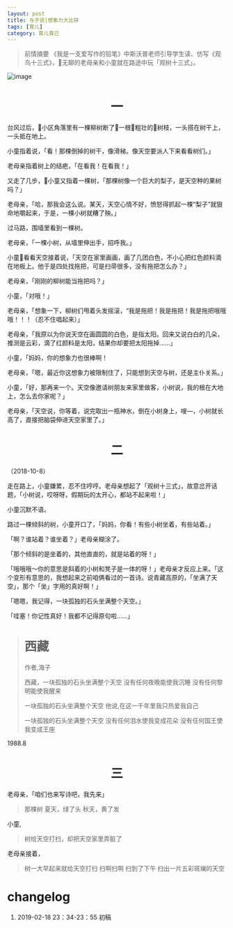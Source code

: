 ```yaml
---
layout: post
title: 与子说|想象力大比拼
tags: [育儿]
category: 育儿育己
---
```



> 前情摘要
> 《我是一支爱写作的铅笔》中斯沃普老师引导学生读、仿写《观鸟十三式》，无聊的老母亲和小童就在路途中玩「观树十三式」。


![image](https://user-images.githubusercontent.com/23351109/52962676-d4f09580-33d8-11e9-9a7f-aa0d237c90aa.png)

# <center> 一

台风过后，小区角落里有一棵柳树断了一根粗壮的树枝，一头搭在树干上，一头抵在地上。

小童指着说，「看！那棵倒掉的树干，像滑梯。像天空要派人下来看看树们。」


老母亲指着树上的结疤，「在看我！在看我！」

又走了几步，小童又指着一棵树，「那棵树像一个巨大的梨子，是天空种的果树吗？」

老母亲，「哈，那我会这么说。某天，天空心情不好，愤怒得抓起一棵“梨子”就狠命地嚼起来，于是，一棵小树就糟了殃。」

过马路，围墙里看到一棵树。

老母亲，「一棵小树，从墙里伸出手，招呼我。」

小童看看天空接着说，「天空在家里画画，画了几团白色，不小心把红色颜料滴在地板上。他于是四处找拖把，可是扫帚很多，没有拖把怎么办？」

老母亲，「刚刚的柳树能当拖把吗？」

小童，「对哦！」

老母亲，「想象一下，柳树们甩着头发摇滚，“我是拖把！我是拖把！我是拖把哦哦哦！！！（忍不住唱起来）」

老母亲，「我原以为你说天空在画圆圆的白色，是指太阳。回来又说白白的几朵，推测是云彩，滴了红颜料是太阳，结果你却要把太阳拖掉......」

小童，「妈妈，你的想象力也很棒啊！

老母亲，「嗯，最近你这想象力被限制住了，只能想到天空与树，还是主仆关系。」

小童，「好，那再来一个。天空像邀请树朋友来家里做客，小树说，我的根在大地上，怎么去你家呢？」

老母亲，「天空说，你等着，说完取出一瓶神水，倒在小树身上，嗖—，小树就长高了，直接把脑袋伸进天空家里了。」


# <center> 二
（2018-10-8）

走在路上，小童嫌累，忍不住哼哼。老母亲想起了「观树十三式」，故意岔开话题，「小树说，哎呀呀，假期玩的太开心，都站不起来啦！」

小童沉默不语。

路过一棵倾斜的树，小童开口了，「妈妈，你看！有些小树坐着，有些站着。」

「啊？谁站着？谁坐着？」老母亲糊涂了。

「那个倾斜的是坐着的，其他直直的，就是站着的呀！」

「哦哦哦～你的意思是斜着的小树和凳子是一体的呀！」老母亲才反应上来。「这个变形有意思的，我想起来之前咱俩看过的一首诗。说青藏高原的，「坐满了天空」，那个「坐」字用的真好啊！」

「嗯嗯，我记得，一块孤独的石头坐满整个天空。」

「哇塞！你记性真好！我都不记得原句啦……」
> # 西藏
>
>作者,海子
>
>西藏，一块孤独的石头坐满整个天空
>没有任何夜晚能使我沉睡
>没有任何黎明能使我醒来
>
>一块孤独的石头坐满整个天空
>他说,在这一千年里我只热爱我自己
>
>一块孤独的石头坐满整个天空
>没有任何泪水使我变成花朵
>没有任何国王使我变成王座

1988.8

# <center> 三

老母亲，「咱们也来写诗吧，我先来」

> 那棵树
> 夏天，绿了头
> 秋天，黄了发

小童,

> 树给天空打扫，却把天空家里弄脏了

老母亲接着，

> 树一大早起来就给天空打扫
> 扫啊扫啊
> 扫到了下午
> 扫出一片五彩斑斓的天空


# changelog
1. 2019-02-18 23：34-23：55 初稿
